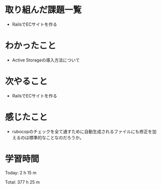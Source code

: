 # 取り組んだ課題一覧
- RailsでECサイトを作る

# わかったこと
- Active Storageの導入方法について

# 次やること
- RailsでECサイトを作る

# 感じたこと
- rubocopのチェックを全て通すために自動生成されるファイルにも修正を加えるのは標準的なことなのだろうか。

# 学習時間
Today: 2 h 15 m

Total: 377 h 25 m
